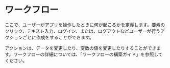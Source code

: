 # ワークフロー

ここで、ユーザーがアプリを操作したときに何が起こるかを定義します。要素のクリック、テキスト入力、ログイン、または、ログアウトなどユーザーが行うアクションごとに作成をすることができます。

アクションは、データを変更したり、変数の値を変更したりすることができます。ワークフローの詳細については、「ワークフローの構築ガイド」を参照してください。
